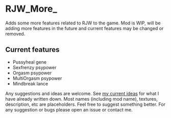 # RJW_More_
Adds some more features related to RJW to the game. Mod is WIP, will be adding more features in the future and current features may be changed or removed. 

## Current features
- Pussyheal gene
- Sexfrenzy psypower
- Orgasm psypower
- MultiOrgasm psypower
- Mindbreak lance


Any suggestions and ideas are welcome. See [my current ideas](TODOS.md) for what I have already written down. 
Most names (including mod name), textures, description, etc are placeholders. Feel free to suggest something better. 
For any suggestion or bugs please open an issue or contact me. 
